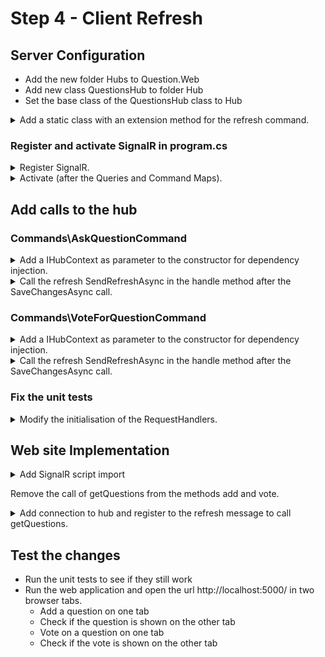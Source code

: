 # Step 4 - Client Refresh

## Server Configuration

* Add the new folder Hubs to Question.Web
* Add new class QuestionsHub to folder Hub
* Set the base class of the QuestionsHub class to Hub

<details><summary>Add a static class with an extension method for the refresh command.</summary>

~~~c#
public static class QuestionsHubExtensions
{
    public static async Task SendRefreshAsync(this IHubContext<QuestionsHub>? hub)
    {
        if (hub != null)
            await hub.Clients.All.SendAsync("refresh");
    }
}
~~~
</details>

### Register and activate SignalR in program.cs

<details><summary>Register SignalR.</summary>

~~~c#
// Configuration for SignalR
builder.Services.AddSignalR();
~~~
</details>

<details><summary>Activate (after the Queries and Command Maps).</summary>

~~~c#
// Activate SignalR Hub
app.MapHub<QuestionsHub>("/hub");
~~~
</details>

## Add calls to the hub

### Commands\AskQuestionCommand

<details><summary>Add a IHubContext<QuestionsHub> as parameter to the constructor for dependency injection.</summary>

~~~c#
private readonly IHubContext<QuestionsHub>? _hub;
public AskQuestionCommand(QuestionsContext context, IHubContext<QuestionsHub>? hub)
{
    _context = context;
    _hub = hub;
}
~~~
</details>

<details><summary>Call the refresh SendRefreshAsync in the handle method after the SaveChangesAsync call.</summary>

~~~c#
await _hub.SendRefreshAsync();
~~~
</details>

### Commands\VoteForQuestionCommand

<details><summary>Add a IHubContext<QuestionsHub> as parameter to the constructor for dependency injection.</summary>

~~~c#
private readonly IHubContext<QuestionsHub>? _hub;
public VoteForQuestionCommand(QuestionsContext context, IHubContext<QuestionsHub>? hub)
{
    _context = context;
    _hub = hub;
}
~~~
</details>

<details><summary>Call the refresh SendRefreshAsync in the handle method after the SaveChangesAsync call.</summary>

~~~c#
await _hub.SendRefreshAsync();
~~~
</details>


### Fix the unit tests

<details><summary>Modify the initialisation of the RequestHandlers.</summary>

~~~c#
private GetQuestionsQuery GetQuestionsQueryHandler => new(_context);
private AskQuestionCommand AskQuestionCommandHandler => new(_context, null);
private VoteForQuestionCommand VoteForQuestionCommandHandler => new(_context, null);
~~~
</details>

## Web site Implementation

<details><summary>Add SignalR script import</summary>

~~~html
<!-- SignalR -->
<script src="https://cdn.jsdelivr.net/npm/@microsoft/signalr@8.0.0/dist/browser/signalr.min.js" integrity="sha256-+k7RplYeBZa1wx3zb0fBaSYRX6xF3PAvq1Cgp55YC04=" crossorigin="anonymous"></script>
<title>Ask your questions</title>
~~~
</details>

Remove the call of getQuestions from the methods add and vote.

<details><summary>Add connection to hub and register to the refresh message to call getQuestions.</summary>

~~~js
// app.mount("#questionView");
const vm = app.mount("#questionView");

const connection = new signalR.HubConnectionBuilder()
    .withUrl("hub")
    .build();
connection.start().catch(err => console.error(err.toString()));
connection.on("Refresh", () => { console.log("Refresh"); vm.getQuestions(); });
~~~
</details>

## Test the changes

* Run the unit tests to see if they still work
* Run the web application and open the url http://localhost:5000/ in two browser tabs. 
  * Add a question on one tab
  * Check if the question is shown on the other tab
  * Vote on a question on one tab
  * Check if the vote is shown on the other tab
